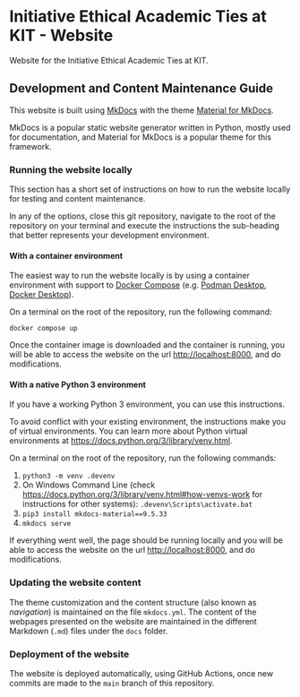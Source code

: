 # Initiative Ethical Academic Ties at KIT - Website

Website for the Initiative Ethical Academic Ties at KIT.

## Development and Content Maintenance Guide

This website is built using [MkDocs](https://www.mkdocs.org/) with the theme [Material for MkDocs](https://squidfunk.github.io/mkdocs-material/).

MkDocs is a popular static website generator written in Python, mostly used for documentation, and Material for MkDocs is a popular theme for this framework.

### Running the website locally

This section has a short set of instructions on how to run the website locally for testing and content maintenance.

In any of the options, close this git repository, navigate to the root of the repository on your terminal and execute the instructions the sub-heading that better represents your development environment.

#### With a container environment

The easiest way to run the website locally is by using a container environment with support to [Docker Compose] (e.g. [Podman Desktop], [Docker Desktop]).

[Docker Compose]: https://docs.docker.com/compose/
[Docker Desktop]: https://www.docker.com/products/docker-desktop/
[Podman Desktop]: https://podman-desktop.io/

On a terminal on the root of the repository, run the following command:

```
docker compose up
```

Once the container image is downloaded and the container is running, you will be able to access the website on the url <http://localhost:8000>, and do modifications.

#### With a native Python 3 environment

If you have a working Python 3 environment, you can use this instructions.

To avoid conflict with your existing environment, the instructions make you of virtual environments. You can learn more about Python virtual environments at <https://docs.python.org/3/library/venv.html>.

On a terminal on the root of the repository, run the following commands:

1. `python3 -m venv .devenv`
2. On Windows Command Line (check <https://docs.python.org/3/library/venv.html#how-venvs-work> for instructions for other systems): `.devenv\Scripts\activate.bat`
3. `pip3 install mkdocs-material==9.5.33`
4. `mkdocs serve`

If everything went well, the page should be running locally and you will be able to access the website on the url <http://localhost:8000>, and do modifications.

### Updating the website content

The theme customization and the content structure (also known as _navigation_) is maintained on the file `mkdocs.yml`. The content of the webpages presented on the website are maintained in the different Markdown (`.md`) files under the `docs` folder.

### Deployment of the website

The website is deployed automatically, using GitHub Actions, once new commits are made to the `main` branch of this repository.

